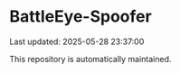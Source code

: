 # BattleEye-Spoofer

Last updated: 2025-05-28 23:37:00

This repository is automatically maintained.
